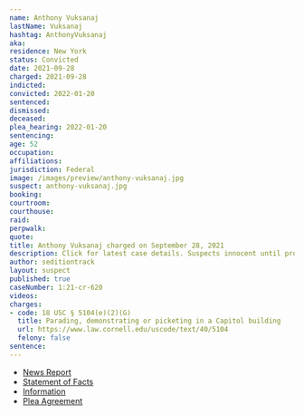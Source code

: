 ```yaml
---
name: Anthony Vuksanaj
lastName: Vuksanaj
hashtag: AnthonyVuksanaj
aka:
residence: New York
status: Convicted
date: 2021-09-28
charged: 2021-09-28
indicted:
convicted: 2022-01-20
sentenced:
dismissed:
deceased:
plea_hearing: 2022-01-20
sentencing:
age: 52
occupation:
affiliations:
jurisdiction: Federal
image: /images/preview/anthony-vuksanaj.jpg
suspect: anthony-vuksanaj.jpg
booking:
courtroom:
courthouse:
raid:
perpwalk:
quote:
title: Anthony Vuksanaj charged on September 28, 2021
description: Click for latest case details. Suspects innocent until proven guilty.
author: seditiontrack
layout: suspect
published: true
caseNumber: 1:21-cr-620
videos:
charges:
- code: 18 USC § 5104(e)(2)(G)
  title: Parading, demonstrating or picketing in a Capitol building
  url: https://www.law.cornell.edu/uscode/text/40/5104
  felony: false
sentence:
---
```

- [News Report](https://www.msn.com/en-us/news/crime/mahopac-man-charged-in-us-capitol-riot-after-westchester-robbery-arrest/ar-AAP2E9C)
- [Statement of Facts](https://www.justice.gov/usao-dc/case-multi-defendant/file/1457721/download)
- [Information](https://www.justice.gov/usao-dc/case-multi-defendant/file/1457731/download)
- [Plea Agreement](https://extremism.gwu.edu/sites/g/files/zaxdzs2191/f/Anthony%20Vuksanaj%20Plea%20Agreement.pdf)
